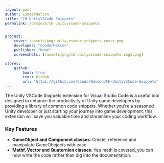 ```yaml
---
layout: post
author: CondorHalcon
title: "CH UnityVSCode Snippets"
permalink: /project/ch-unityvscode-snippets


project:
    cover: /assets/png/unity-vscode-snippets-cover.png
    developer: "CondorHalcon"
    publisher: "None"
    screenshots: [/assets/png/ch-unityvscode-snippets-img1.png]

stores:
    github:
        bool: true
        text: GitHub
        url: "https://github.com/CondorHalcon/CH-UnityVSCode-Snippets"
---
```


The Unity VSCode Snippets extension for Visual Studio Code is a useful tool designed to enhance the productivity of Unity game developers by providing a library of common code snippets. Whether you're a seasoned Unity developer or just starting your journey into game development, this extension will save you valuable time and streamline your coding workflow.

### Key Features
- **GameObject and Component classes**: Create, reference and manipulate GameObejects with ease.
- **Mathf, Vector and Quaternion classes**: Yep math is covered, you can now write the code rather than dig into the documentation.
